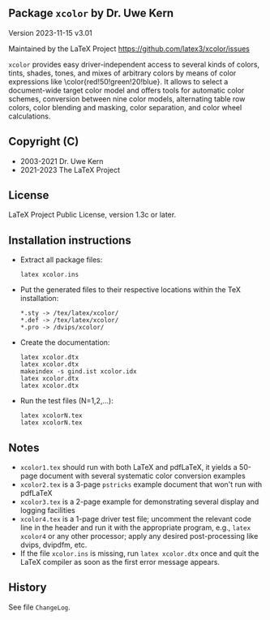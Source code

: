 ## Package `xcolor` by Dr. Uwe Kern

Version 2023-11-15 v3.01

Maintained by the LaTeX Project https://github.com/latex3/xcolor/issues

`xcolor` provides easy driver-independent access to several kinds of
colors, tints, shades, tones, and mixes of arbitrary colors by means of
color expressions like \color{red!50!green!20!blue}.
It allows to select a document-wide target color model and offers tools
for automatic color schemes, conversion between nine color models,
alternating table row colors, color blending and masking, color
separation, and color wheel calculations.

## Copyright (C)
- 2003-2021    Dr. Uwe Kern 
- 2021-2023    The LaTeX Project 

## License
LaTeX Project Public License, version 1.3c or later.

## Installation instructions

* Extract all package files:
  
  ~~~~
  latex xcolor.ins
  ~~~~

* Put the generated files to their respective locations
within the TeX installation:

  ~~~~
  *.sty -> /tex/latex/xcolor/
  *.def -> /tex/latex/xcolor/
  *.pro -> /dvips/xcolor/
  ~~~~

* Create the documentation:

  ~~~~ 
  latex xcolor.dtx
  latex xcolor.dtx
  makeindex -s gind.ist xcolor.idx
  latex xcolor.dtx
  latex xcolor.dtx
  ~~~~
  
* Run the test files (N=1,2,...):

  ~~~~
  latex xcolorN.tex
  latex xcolorN.tex
  ~~~~

## Notes

- `xcolor1.tex` should run with both LaTeX and pdfLaTeX, it yields a
  50-page document with several systematic color conversion examples
- `xcolor2.tex` is a 3-page `pstricks` example document that won't run
  with pdfLaTeX
- `xcolor3.tex` is a 2-page example for demonstrating several display
  and logging facilities
- `xcolor4.tex` is a 1-page driver test file;
  uncomment the relevant code line in the header and run it with the
  appropriate program, e.g., `latex xcolor4` or any other processor;
  apply any desired post-processing like dvips, dvipdfm, etc.
- If the file `xcolor.ins` is missing, run `latex xcolor.dtx` once
  and quit the LaTeX compiler as soon as the first error message
  appears.

## History

See file `ChangeLog`.
